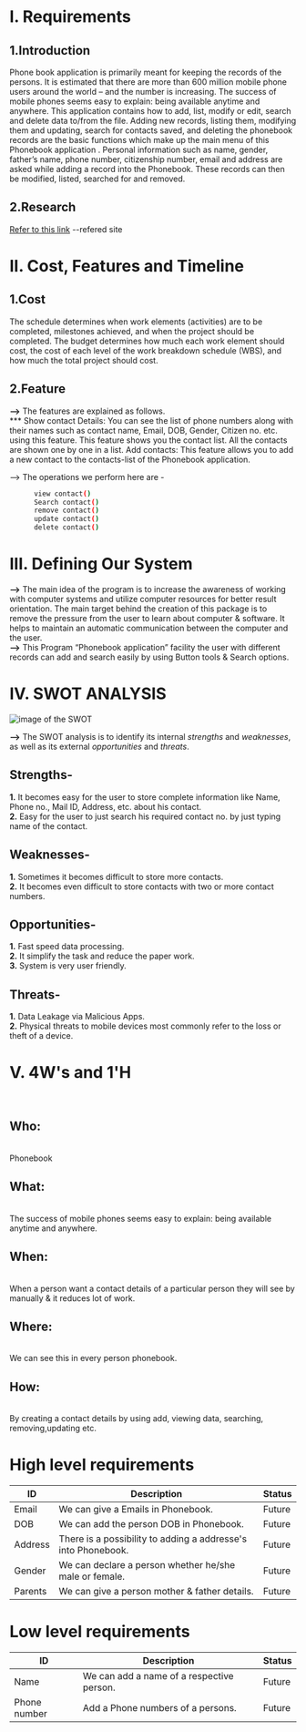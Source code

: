 # I. Requirements
## 1.Introduction
Phone book application is primarily meant for keeping the records of the persons. It is estimated that there are more than 600 million mobile phone users around the world – and the number is increasing. The success of mobile phones seems easy to explain: being available anytime and anywhere.
This application contains how to add, list, modify or edit, search and delete data to/from the file. Adding new records, listing them, modifying them and updating, search for contacts saved, and deleting the phonebook records are the basic functions which make up the main menu of this Phonebook application .
Personal information such as name, gender, father’s name, phone number, citizenship number, email and address are asked while adding a record into the Phonebook. These records can then be modified, listed, searched for and removed.
## 2.Research
[Refer to this link](https://1000projects.org/phonebook-application-c-project-report.html) --refered site

# II. Cost, Features and Timeline

## 1.Cost
The schedule determines when work elements (activities) are to be completed, milestones achieved, and when the project should be completed. The budget determines how much each work element should cost, the cost of each level of the work breakdown schedule (WBS), and how much the total project should cost.

## 2.Feature
**-->** The features are explained as follows. 
            <br>     *** Show contact Details: You can see the list of phone numbers along with their names such as contact name, Email, DOB, Gender, Citizen no. etc. using this feature. This feature shows you the contact list. All the contacts are shown one by one in a list. Add contacts: This feature allows you to add a new contact to the contacts-list of the Phonebook application.

--> The operations we perform here are -
```sh add contact()
      view contact()
      Search contact()
      remove contact()
      update contact()
      delete contact()
```
      

# III. Defining Our System
**-->** The main idea of the program is to increase the awareness of working with computer systems and utilize computer resources for better result orientation. The main target behind the creation of this package is to remove the pressure from the user to learn about computer & software. It helps to maintain an automatic communication between the computer and the user. <br>
**-->** This Program “Phonebook application” facility the user with different records can add and search easily by using Button tools & Search options. 
<br>
# IV. SWOT ANALYSIS
![image of the SWOT](https://www.appaspect.com/wp-content/uploads/SWOT-Analysis-2.png)

**-->** The SWOT analysis is to identify its internal *strengths* and *weaknesses*, as well as its external *opportunities* and *threats*.
## Strengths-
**1.** It becomes easy for the user to store complete information like Name, Phone no., Mail ID, Address, etc. about his contact.<br>
**2.** Easy for the user to just search his required contact no. by just typing name of the contact.
<br> 
## Weaknesses-
**1.** Sometimes it becomes difficult to store more contacts.<br>
**2.** It becomes even difficult to store contacts with two or more contact numbers.
<br>
## Opportunities-
**1.** Fast speed data processing.<br>
**2.** It simplify the task and reduce the paper work.<br>
**3.** System is very user friendly.<br>
## Threats-
**1.** Data Leakage via Malicious Apps.<br>
**2.** Physical threats to mobile devices most commonly refer to the loss or theft of a device.<br>

# V. 4W's and 1'H
<br>

## Who: 
<br>Phonebook

## What:
<br>The success of mobile phones seems easy to explain: being available anytime and anywhere.

## When:
<br>When a person want a contact details of a particular person they will see by manually & it reduces lot of work.

## Where:
<br>We can see this in every person phonebook.

## How:
<br>By creating a contact details by using add, viewing data, searching, removing,updating etc.


# High level requirements
| ID | Description | Status |
| -------- | -------- | -------- |
| Email | We can give a Emails in Phonebook. | Future |
| DOB | We can add the person DOB in Phonebook. | Future |
| Address | There is a possibility to adding a addresse's into Phonebook. | Future |
| Gender | We can declare a person whether he/she male or female. | Future |
| Parents | We can give a person mother & father details. | Future |

# Low level requirements
| ID | Description | Status |
| -------- | -------- | -------- |
| Name | We can add a name of a respective person. | Future |
| Phone number | Add a Phone numbers of a persons. | Future |

